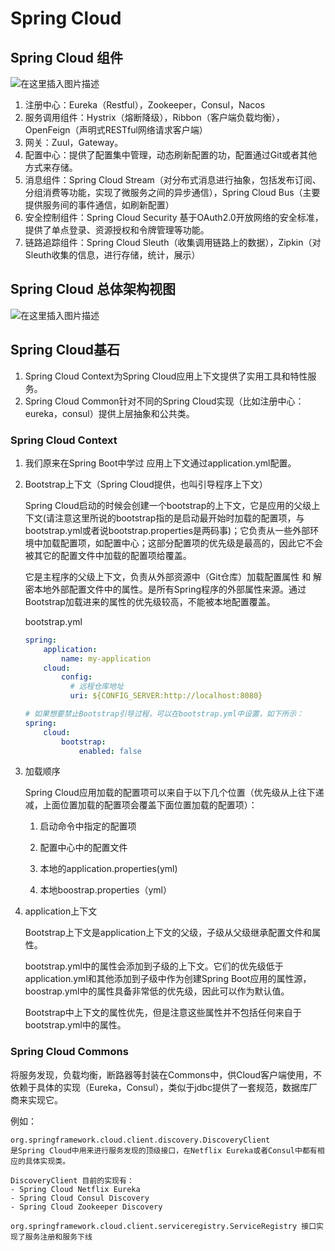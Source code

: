 # Spring Cloud

## Spring Cloud 组件

![在这里插入图片描述](https://img-blog.csdnimg.cn/20210208092332722.png?x-oss-process=image/watermark,type_ZmFuZ3poZW5naGVpdGk,shadow_10,text_aHR0cHM6Ly9ibG9nLmNzZG4ubmV0L3dlaXhpbl80MjEwMzAyNg==,size_16,color_FFFFFF,t_70)

1. 注册中心：Eureka（Restful），Zookeeper，Consul，Nacos
2. 服务调用组件：Hystrix（熔断降级），Ribbon（客户端负载均衡），OpenFeign（声明式RESTful网络请求客户端）
3. 网关：Zuul，Gateway。
4. 配置中心：提供了配置集中管理，动态刷新配置的功，配置通过Git或者其他方式来存储。
5. 消息组件：Spring Cloud Stream（对分布式消息进行抽象，包括发布订阅、分组消费等功能，实现了微服务之间的异步通信），Spring Cloud Bus（主要提供服务间的事件通信，如刷新配置）
6. 安全控制组件：Spring Cloud Security 基于OAuth2.0开放网络的安全标准，提供了单点登录、资源授权和令牌管理等功能。
7. 链路追踪组件：Spring Cloud Sleuth（收集调用链路上的数据），Zipkin（对Sleuth收集的信息，进行存储，统计，展示）

## Spring Cloud 总体架构视图

![在这里插入图片描述](https://img-blog.csdnimg.cn/20210206100054838.png?x-oss-process=image/watermark,type_ZmFuZ3poZW5naGVpdGk,shadow_10,text_aHR0cHM6Ly9ibG9nLmNzZG4ubmV0L3dlaXhpbl80MjEwMzAyNg==,size_16,color_FFFFFF,t_70)

## Spring Cloud基石

1. Spring Cloud Context为Spring Cloud应用上下文提供了实用工具和特性服务。
2. Spring Cloud Common针对不同的Spring Cloud实现（比如注册中心：eureka，consul）提供上层抽象和公共类。

### Spring Cloud Context

1. 我们原来在Spring Boot中学过 应用上下文通过application.yml配置。

2. Bootstrap上下文（Spring Cloud提供，也叫引导程序上下文）

   Spring Cloud启动的时候会创建一个bootstrap的上下文，它是应用的父级上下文(请注意这里所说的bootstrap指的是启动最开始时加载的配置项，与bootstrap.yml或者说bootstrap.properties是两码事)；它负责从一些外部环境中加载配置项，如配置中心；这部分配置项的优先级是最高的，因此它不会被其它的配置文件中加载的配置项给覆盖。

   它是主程序的父级上下文，负责从外部资源中（Git仓库）加载配置属性 和 解密本地外部配置文件中的属性。是所有Spring程序的外部属性来源。通过Bootstrap加载进来的属性的优先级较高，不能被本地配置覆盖。

   bootstrap.yml

   ```yaml
   spring:
       application:
           name: my-application
       cloud:
           config:
             # 远程仓库地址
             uri: ${CONFIG_SERVER:http://localhost:8080}
   
   # 如果想要禁止Bootstrap引导过程，可以在bootstrap.yml中设置，如下所示：
   spring:
       cloud:
           bootstrap:
               enabled: false
   ```

3. 加载顺序

   Spring Cloud应用加载的配置项可以来自于以下几个位置（优先级从上往下递减，上面位置加载的配置项会覆盖下面位置加载的配置项）：

   1. 启动命令中指定的配置项

   2. 配置中心中的配置文件

   3. 本地的application.properties(yml)

   4. 本地boostrap.properties（yml）

4. application上下文

   Bootstrap上下文是application上下文的父级，子级从父级继承配置文件和属性。

   bootstrap.yml中的属性会添加到子级的上下文。它们的优先级低于application.yml和其他添加到子级中作为创建Spring Boot应用的属性源，boostrap.yml中的属性具备非常低的优先级，因此可以作为默认值。

   Bootstrap中上下文的属性优先，但是注意这些属性并不包括任何来自于bootstrap.yml中的属性。

### Spring Cloud Commons

将服务发现，负载均衡，断路器等封装在Commons中，供Cloud客户端使用，不依赖于具体的实现（Eureka，Consul），类似于jdbc提供了一套规范，数据库厂商来实现它。

例如：

```
org.springframework.cloud.client.discovery.DiscoveryClient
是Spring Cloud中用来进行服务发现的顶级接口，在Netflix Eureka或者Consul中都有相应的具体实现类。
    
DiscoveryClient 目前的实现有：
- Spring Cloud Netflix Eureka
- Spring Cloud Consul Discovery
- Spring Cloud Zookeeper Discovery

org.springframework.cloud.client.serviceregistry.ServiceRegistry 接口实现了服务注册和服务下线
```
